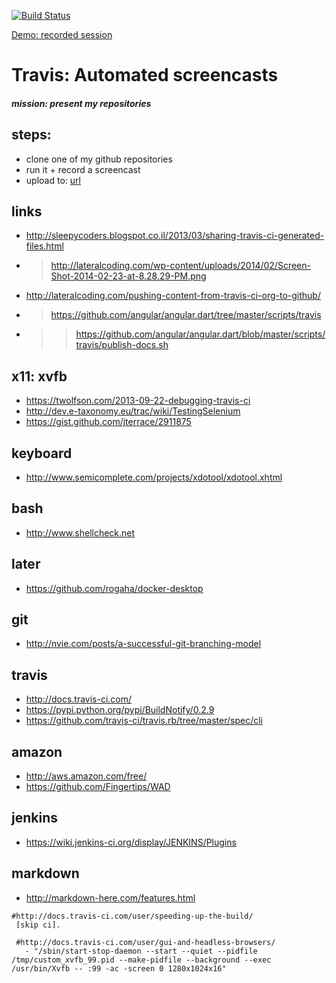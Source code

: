 [![Build Status](https://travis-ci.org/brownman/travis_screencast.svg?branch=develop)](https://travis-ci.org/browman/travis_screencast)
 
[Demo: recorded session](http://brownman.github.io/travis_screencast)


Travis: Automated screencasts
====

##### mission: present my repositories
steps:
----
- clone one of my github repositories
- run it + record a screencast
- upload to: [url](https://github.com/brownman/travis_screencast/tree/gh-pages)




 


links
----
- http://sleepycoders.blogspot.co.il/2013/03/sharing-travis-ci-generated-files.html
- > http://lateralcoding.com/wp-content/uploads/2014/02/Screen-Shot-2014-02-23-at-8.28.29-PM.png
- http://lateralcoding.com/pushing-content-from-travis-ci-org-to-github/
- > https://github.com/angular/angular.dart/tree/master/scripts/travis
- >> https://github.com/angular/angular.dart/blob/master/scripts/travis/publish-docs.sh


x11: xvfb
------
- https://twolfson.com/2013-09-22-debugging-travis-ci 
- http://dev.e-taxonomy.eu/trac/wiki/TestingSelenium
- https://gist.github.com/jterrace/2911875

keyboard
---
- http://www.semicomplete.com/projects/xdotool/xdotool.xhtml
 

bash
---
- http://www.shellcheck.net


later
---
- https://github.com/rogaha/docker-desktop

git
----
- http://nvie.com/posts/a-successful-git-branching-model

travis
---
- http://docs.travis-ci.com/
- https://pypi.python.org/pypi/BuildNotify/0.2.9
- https://github.com/travis-ci/travis.rb/tree/master/spec/cli

amazon
--
- http://aws.amazon.com/free/
- https://github.com/Fingertips/WAD

jenkins
----
- https://wiki.jenkins-ci.org/display/JENKINS/Plugins

markdown
---
- http://markdown-here.com/features.html


```
#http://docs.travis-ci.com/user/speeding-up-the-build/
 [skip ci].
 
 #http://docs.travis-ci.com/user/gui-and-headless-browsers/
   - "/sbin/start-stop-daemon --start --quiet --pidfile /tmp/custom_xvfb_99.pid --make-pidfile --background --exec /usr/bin/Xvfb -- :99 -ac -screen 0 1280x1024x16"


```
